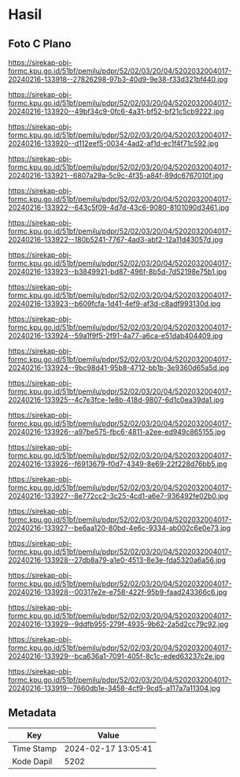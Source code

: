 # Hasil

## Foto C Plano

https://sirekap-obj-formc.kpu.go.id/51bf/pemilu/pdpr/52/02/03/20/04/5202032004017-20240216-133918--27826298-97b3-40d9-9e38-f33d321bf440.jpg

https://sirekap-obj-formc.kpu.go.id/51bf/pemilu/pdpr/52/02/03/20/04/5202032004017-20240216-133920--49bf34c9-0fc6-4a31-bf52-bf21c5cb9222.jpg

https://sirekap-obj-formc.kpu.go.id/51bf/pemilu/pdpr/52/02/03/20/04/5202032004017-20240216-133920--d112eef5-0034-4ad2-af1d-ec1f4f71c592.jpg

https://sirekap-obj-formc.kpu.go.id/51bf/pemilu/pdpr/52/02/03/20/04/5202032004017-20240216-133921--6807a29a-5c9c-4f35-a84f-89dc6767010f.jpg

https://sirekap-obj-formc.kpu.go.id/51bf/pemilu/pdpr/52/02/03/20/04/5202032004017-20240216-133922--643c5f09-4d7d-43c6-9080-8101090d3461.jpg

https://sirekap-obj-formc.kpu.go.id/51bf/pemilu/pdpr/52/02/03/20/04/5202032004017-20240216-133922--180b5241-7767-4ad3-abf2-12a11d43057d.jpg

https://sirekap-obj-formc.kpu.go.id/51bf/pemilu/pdpr/52/02/03/20/04/5202032004017-20240216-133923--b3849921-bd87-496f-8b5d-7d52198e75b1.jpg

https://sirekap-obj-formc.kpu.go.id/51bf/pemilu/pdpr/52/02/03/20/04/5202032004017-20240216-133923--b609fcfa-1d41-4ef9-af3d-c8adf993130d.jpg

https://sirekap-obj-formc.kpu.go.id/51bf/pemilu/pdpr/52/02/03/20/04/5202032004017-20240216-133924--59a1f9f5-2f91-4a77-a6ca-e51dab404409.jpg

https://sirekap-obj-formc.kpu.go.id/51bf/pemilu/pdpr/52/02/03/20/04/5202032004017-20240216-133924--9bc98d41-95b8-4712-bb1b-3e9360d65a5d.jpg

https://sirekap-obj-formc.kpu.go.id/51bf/pemilu/pdpr/52/02/03/20/04/5202032004017-20240216-133925--4c7e3fce-1e8b-418d-9807-6d1c0ea39da1.jpg

https://sirekap-obj-formc.kpu.go.id/51bf/pemilu/pdpr/52/02/03/20/04/5202032004017-20240216-133926--a97be575-fbc6-4811-a2ee-ed949c865155.jpg

https://sirekap-obj-formc.kpu.go.id/51bf/pemilu/pdpr/52/02/03/20/04/5202032004017-20240216-133926--f6913679-f0d7-4349-8e69-22f228d76bb5.jpg

https://sirekap-obj-formc.kpu.go.id/51bf/pemilu/pdpr/52/02/03/20/04/5202032004017-20240216-133927--8e772cc2-3c25-4cd1-a6e7-936492fe02b0.jpg

https://sirekap-obj-formc.kpu.go.id/51bf/pemilu/pdpr/52/02/03/20/04/5202032004017-20240216-133927--be6aa120-80bd-4e6c-9334-ab002c6e0e73.jpg

https://sirekap-obj-formc.kpu.go.id/51bf/pemilu/pdpr/52/02/03/20/04/5202032004017-20240216-133928--27db8a79-a1e0-4513-8e3e-fda5320a6a56.jpg

https://sirekap-obj-formc.kpu.go.id/51bf/pemilu/pdpr/52/02/03/20/04/5202032004017-20240216-133928--00317e2e-e758-422f-95b9-faad243366c6.jpg

https://sirekap-obj-formc.kpu.go.id/51bf/pemilu/pdpr/52/02/03/20/04/5202032004017-20240216-133929--9ddfb955-279f-4935-9b62-2a5d2cc79c92.jpg

https://sirekap-obj-formc.kpu.go.id/51bf/pemilu/pdpr/52/02/03/20/04/5202032004017-20240216-133929--bca636a1-7091-405f-8c1c-eded63237c2e.jpg

https://sirekap-obj-formc.kpu.go.id/51bf/pemilu/pdpr/52/02/03/20/04/5202032004017-20240216-133919--7660db1e-3458-4cf9-9cd5-a117a7a11304.jpg


## Metadata

| Key        | Value               |
| ---------- | ------------------- |
| Time Stamp | 2024-02-17 13:05:41 |
| Kode Dapil | 5202                |



